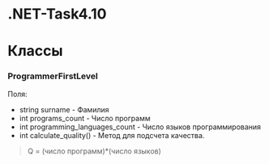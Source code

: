 # .NET-Task4.10
# Классы
### ProgrammerFirstLevel
Поля:
* string surname - Фамилия
* int programs_count - Число программ
* int programming_languages_count - Число языков программирования
* int calculate_quality() - Метод для подсчета качества.
> Q = (число программ)*(число языков)
